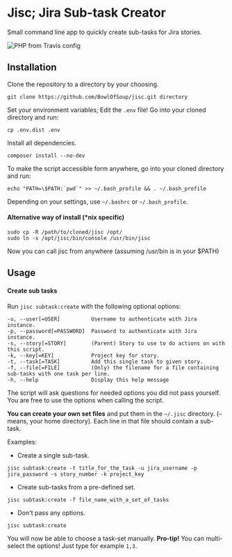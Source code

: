 Jisc; Jira Sub-task Creator
===========================

Small command line app to quickly create sub-tasks for Jira stories.

![PHP from Travis config](https://img.shields.io/badge/PHP-%5E7.0-blue.svg?no-cache=1)

Installation
------------
Clone the repository to a directory by your choosing.

    git clone https://github.com/BowlOfSoup/jisc.git directory

Set your environment variables; Edit the `.env` file! Go into your cloned directory and run:

    cp .env.dist .env

Install all dependencies.

    composer install --no-dev

To make the script accessible form anywhere, go into your cloned directory and run:

    echo "PATH=\$PATH:`pwd`" >> ~/.bash_profile && . ~/.bash_profile

Depending on your settings, use `~/.bashrc` or `~/.bash_profile`.


#### Alternative way of install (*nix specific)

```
sudo cp -R /path/to/cloned/jisc /opt/
sudo ln -s /opt/jisc/bin/console /usr/bin/jisc
```
Now you can call jisc from anywhere (assuming /usr/bin is in your $PATH)

Usage
-----

#### Create sub tasks

Run `jisc subtask:create` with the following optional options:

```
-u, --user[=USER]          Username to authenticate with Jira instance.
-p, --password[=PASSWORD]  Password to authenticate with Jira instance.
-s, --story[=STORY]        (Parent) Story to use to do actions on with this script.
-k, --key[=KEY]            Project key for story.
-t, --task[=TASK]          Add this single task to given story.
-f, --file[=FILE]          (Only) the filename for a file containing sub-tasks with one task per line.
-h, --help                 Display this help message
```

The script will ask questions for needed options you did not pass yourself. You are free to use the options when calling the script.

**You can create your own set files** and put them in the `~/.jisc` directory. (`~` means, your home directory).
Each line in that file should contain a sub-task.

Examples:
- Create a single sub-task.
```
jisc subtask:create -t title_for_the_task -u jira_username -p jira_password -s story_number -k project_key
```

- Create sub-tasks from a pre-defined set.

```
jisc subtask:create -f file_name_with_a_set_of_tasks
```

- Don't pass any options.
```
jisc subtask:create
```

You will now be able to choose a task-set manually.
**Pro-tip!** You can multi-select the options! Just type for example `1,3`.